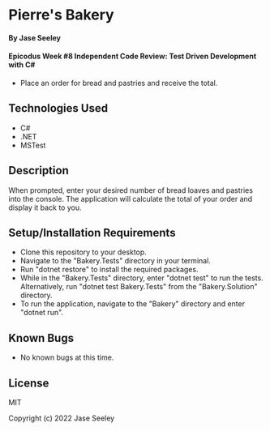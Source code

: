 # Pierre's Bakery

#### By Jase Seeley

#### Epicodus Week #8 Independent Code Review: Test Driven Development with C#  
* Place an order for bread and pastries and receive the total.

## Technologies Used
* C#
* .NET
* MSTest

## Description

When prompted, enter your desired number of bread loaves and pastries into the console. The application will calculate the total of your order and display it back to you.

## Setup/Installation Requirements

* Clone this repository to your desktop.
* Navigate to the "Bakery.Tests" directory in your terminal.
* Run "dotnet restore" to install the required packages.
* While in the "Bakery.Tests" directory, enter "dotnet test" to run the tests. Alternatively, run "dotnet test Bakery.Tests" from the "Bakery.Solution" directory.
* To run the application, navigate to the "Bakery" directory and enter "dotnet run".

## Known Bugs

* No known bugs at this time.

## License

MIT

Copyright (c) 2022 Jase Seeley  
